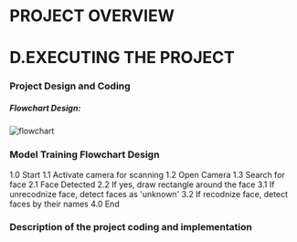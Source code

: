 # PROJECT OVERVIEW

# D.EXECUTING THE PROJECT


### **Project Design and Coding**

##### Flowchart Design:

![flowchart](https://user-images.githubusercontent.com/121369021/211849364-7463801c-9484-4da9-8f14-cd2950333ccf.png)
### Model Training Flowchart Design

1.0 Start
1.1 Activate camera for scanning
1.2 Open Camera
1.3 Search for face
2.1 Face Detected
2.2 If yes, draw rectangle around the face
3.1 If unrecodnize face, detect faces as 'unknown'
3.2 If recodnize face, detect faces by their names
4.0 End

### **Description of the project coding and implementation**
